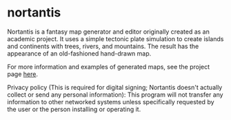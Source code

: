 # nortantis
Nortantis is a fantasy map generator and editor originally created as an academic project. It uses a simple tectonic plate simulation to create islands and continents with trees, rivers, and mountains. The result has the appearance of an old-fashioned hand-drawn map.

For more information and examples of generated maps, see the project page <a href="https://jandjheydorn.com/nortantis">here</a>.

Privacy policy (This is required for digital signing; Nortantis doesn't actually collect or send any personal information): This program will not transfer any information to other networked systems unless specifically requested by the user or the person installing or operating it.

